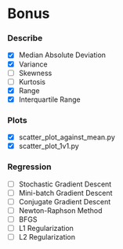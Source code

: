 # Bonus

### Describe

-   [x] Median Absolute Deviation
-   [x] Variance
-   [ ] Skewness
-   [ ] Kurtosis
-   [x] Range
-   [x] Interquartile Range

### Plots

-   [x] scatter_plot_against_mean.py
-   [x] scatter_plot_1v1.py

### Regression

-   [ ] Stochastic Gradient Descent
-   [ ] Mini-batch Gradient Descent
-   [ ] Conjugate Gradient Descent
-   [ ] Newton-Raphson Method
-   [ ] BFGS
-   [ ] L1 Regularization
-   [ ] L2 Regularization
